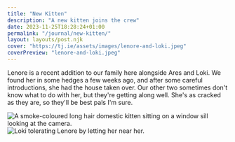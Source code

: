 ```yaml
---
title: "New Kitten"
description: "A new kitten joins the crew"
date: 2023-11-25T18:28:24+01:00
permalink: "/journal/new-kitten/"
layout: layouts/post.njk
cover: "https://tj.ie/assets/images/lenore-and-loki.jpeg"
coverPreview: "lenore-and-loki.jpeg"
---
```


Lenore is a recent addition to our family here alongside Ares and Loki. We found her in some hedges a few weeks ago, and after some careful introductions, she had the house taken over. Our other two sometimes don't know what to do with her, but they're getting along well. She's as cracked as they are, so they'll be best pals I'm sure.

<img src="/assets/images/lenore.jpeg" alt="A smoke-coloured long hair domestic kitten sitting on a window sill looking at the camera." />

<img src="/assets/images/lenore-and-loki.jpeg" alt="Loki tolerating Lenore by letting her near her." />
